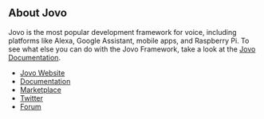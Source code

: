 ## About Jovo

Jovo is the most popular development framework for voice, including platforms like Alexa, Google Assistant, mobile apps, and Raspberry Pi.
To see what else you can do with the Jovo Framework, take a look at the [Jovo Documentation](https://www.jovo.tech/docs/).
-   [Jovo Website](https://jovo.tech/)
-   [Documentation](https://jovo.tech/docs/)
-   [Marketplace](https://www.jovo.tech/marketplace/)
-   [Twitter](https://twitter.com/jovotech/)
-   [Forum](https://community.jovo.tech/)
